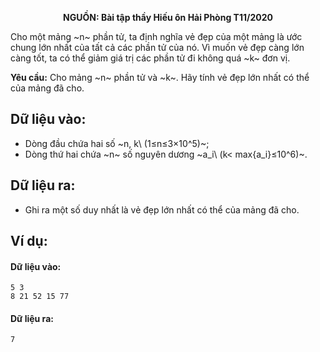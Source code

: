 **<center>NGUỒN: Bài tập thầy Hiếu ôn Hải Phòng T11/2020</center>**

Cho một mảng ~n~ phần tử, ta định nghĩa vẻ đẹp của một mảng là ước chung lớn nhất của tất cả các phần tử của nó. Vì muốn vẻ đẹp càng lớn càng tốt, ta có thể giảm giá trị các phần tử đi không quá ~k~ đơn vị.

**Yêu cầu:** Cho mảng ~n~ phần tử và ~k~. Hãy tính vẻ đẹp lớn nhất có thể của mảng đã cho.

## Dữ liệu vào:
- Dòng đầu chứa hai số ~n, k\ (1≤n≤3×10^5)~;
- Dòng thứ hai chứa ~n~ số nguyên dương ~a_i\ (k< max\{a_i\}≤10^6)~.

## Dữ liệu ra:
- Ghi ra một số duy nhất là vẻ đẹp lớn nhất có thể của mảng đã cho.

## Ví dụ:
#### Dữ liệu vào:
```
5 3
8 21 52 15 77
```

#### Dữ liệu ra:
```
7
```